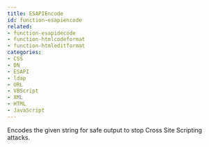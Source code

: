 ```yaml
---
title: ESAPIEncode
id: function-esapiencode
related:
- function-esapidecode
- function-htmlcodeformat
- function-htmleditformat
categories:
- CSS
- DN
- ESAPI
- ldap
- URL
- VBScript
- XML
- HTML
- JavaScript
---
```


Encodes the given string for safe output to stop Cross Site Scripting attacks.
